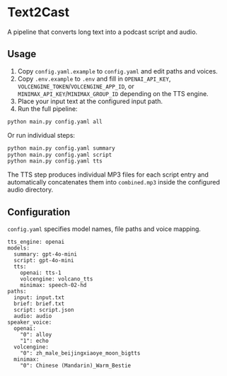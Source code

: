 # Text2Cast

A pipeline that converts long text into a podcast script and audio.

## Usage

1. Copy `config.yaml.example` to `config.yaml` and edit paths and voices.
2. Copy `.env.example` to `.env` and fill in `OPENAI_API_KEY`,
   `VOLCENGINE_TOKEN`/`VOLCENGINE_APP_ID`, or `MINIMAX_API_KEY`/`MINIMAX_GROUP_ID`
   depending on the TTS engine.
3. Place your input text at the configured input path.
4. Run the full pipeline:

```bash
python main.py config.yaml all
```

Or run individual steps:

```bash
python main.py config.yaml summary
python main.py config.yaml script
python main.py config.yaml tts
```

The TTS step produces individual MP3 files for each script entry and
automatically concatenates them into `combined.mp3` inside the configured
audio directory.

## Configuration

`config.yaml` specifies model names, file paths and voice mapping.

```
tts_engine: openai
models:
  summary: gpt-4o-mini
  script: gpt-4o-mini
  tts:
    openai: tts-1
    volcengine: volcano_tts
    minimax: speech-02-hd
paths:
  input: input.txt
  brief: brief.txt
  script: script.json
  audio: audio
speaker_voice:
  openai:
    "0": alloy
    "1": echo
  volcengine:
    "0": zh_male_beijingxiaoye_moon_bigtts
  minimax:
    "0": Chinese (Mandarin)_Warm_Bestie
```
